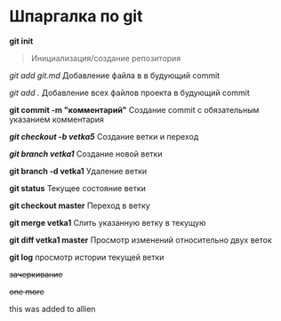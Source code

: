 # Шпаргалка по git

**git init**  
>Инициализация/создание репозитория

*git add git.md* 
Добавление файла в в будующий commit

*git add .*                       Добавление всех файлов проекта в будующий commit

**git commit -m "комментарий"**   Создание commit с обязательным указанием комментария

***git checkout -b vetka5***    Создание ветки и переход

***git branch vetka1***                 Создание новой ветки

**git branch -d vetka1**            Удаление ветки

**git status**                  Текущее состояние ветки

**git checkout master**             Переход в ветку

**git merge vetka1**        Слить указанную ветку в текущую

**git diff vetka1 master**      Просмотр изменений относительно двух веток

**git log**     просмотр истории текущей ветки

~~зачеркивание~~

~~one more~~

this was added to allien
